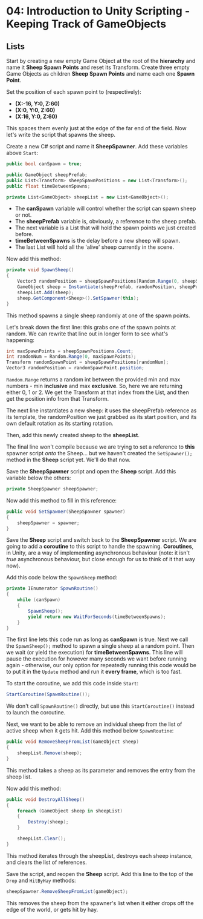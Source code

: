 # 04: Introduction to Unity Scripting - Keeping Track of GameObjects

## Lists

Start by creating a new empty Game Object at the root of the **hierarchy** and name it **Sheep Spawn Points** and reset its Transform. Create three empty Game Objects as children **Sheep Spawn Points** and name each one **Spawn Point**.

Set the position of each spawn point to (respectively):

- **(X:-16, Y:0, Z:60)**
- **(X:0, Y:0, Z:60)**
- **(X:16, Y:0, Z:60)**

This spaces them evenly just at the edge of the far end of the field. Now let's write the script that spawns the sheep.

Create a new C# script and name it **SheepSpawner**. Add these variables above `Start`:

```csharp
public bool canSpawn = true; 

public GameObject sheepPrefab; 
public List<Transform> sheepSpawnPositions = new List<Transform>(); 
public float timeBetweenSpawns; 

private List<GameObject> sheepList = new List<GameObject>(); 
```

- The **canSpawn** variable will control whether the script can spawn sheep or not. 
- The **sheepPrefab** variable is, obviously, a reference to the sheep prefab. 
- The next variable is a List that will hold the spawn points we just created before. 
- **timeBetweenSpawns** is the delay before a new sheep will spawn.
- The last List will hold all the 'alive' sheep currently in the scene.

Now add this method:

```csharp
private void SpawnSheep()
{
    Vector3 randomPosition = sheepSpawnPositions[Random.Range(0, sheepSpawnPositions.Count)].position; 
    GameObject sheep = Instantiate(sheepPrefab, randomPosition, sheepPrefab.transform.rotation); 
    sheepList.Add(sheep); 
    sheep.GetComponent<Sheep>().SetSpawner(this); 
}
```

This method spawns a single sheep randomly at one of the spawn points.

Let's break down the first line: this grabs one of the spawn points at random. We can rewrite that line out in longer form to see what's happening:

```csharp
int maxSpawnPoints = sheepSpawnPositions.Count;
int randomNum = Random.Range(0, maxSpawnPoints);
Transform randomSpawnPoint = sheepSpawnPositions[randomNum];
Vector3 randomPosition = randomSpawnPoint.position; 
```

`Random.Range` returns a random int between the provided min and max numbers - min **inclusive** and max **exclusive**. So, here we are returning either 0, 1 or 2. We get the Transform at that index from the List, and then get the position info from that Transform.

The next line instantiates a new sheep: it uses the sheepPrefab reference as its template, the randomPosition we just grabbed as its start position, and its own default rotation as its starting rotation.

Then, add this newly created sheep to the **sheepList**.

The final line won't compile because we are trying to set a reference to **this** spawner script *onto* the Sheep... but we haven't created the `SetSpawner();` method in the **Sheep** script yet. We'll do that now.

Save the **SheepSpawner** script and open the **Sheep** script. Add this variable below the others:

```csharp
private SheepSpawner sheepSpawner;
```

Now add this method to fill in this reference:

```csharp
public void SetSpawner(SheepSpawner spawner)
{
    sheepSpawner = spawner;
}
```

Save the **Sheep** script and switch back to the **SheepSpawner** script. We are going to add a **coroutine** to this script to handle the spawning. **Coroutines**, in Unity, are a way of implementing asynchronous behaviour (note: it isn't *true* asynchronous behaviour, but close enough for us to think of it that way now).

Add this code below the `SpawnSheep` method:

```csharp
private IEnumerator SpawnRoutine() 
{
    while (canSpawn) 
    {
        SpawnSheep(); 
        yield return new WaitForSeconds(timeBetweenSpawns); 
    }
}
```

The first line lets this code run as long as **canSpawn** is true. Next we call the `SpawnSheep();` method to spawn a single sheep at a random point. Then we wait (or yield the execution) for **timeBetweenSpawns**. This line will pause the execution for however many seconds we want before running again - otherwise, our only option for repeatedly running this code would be to put it in the `Update` method and run it **every frame**, which is too fast.

To start the coroutine, we add this code inside `Start`:

```csharp
StartCoroutine(SpawnRoutine());
```

We don't call `SpawnRoutine()` directly, but use this `StartCoroutine()` instead to launch the coroutine.

Next, we want to be able to remove an individual sheep from the list of active sheep when it gets hit. Add this method below `SpawnRoutine`:

```csharp
public void RemoveSheepFromList(GameObject sheep)
{
    sheepList.Remove(sheep);
}
```

This method takes a sheep as its parameter and removes the entry from the sheep list.

Now add this method:

```csharp
public void DestroyAllSheep()
{
    foreach (GameObject sheep in sheepList)
    {
        Destroy(sheep);
    }

    sheepList.Clear();
}
```

This method iterates through the sheepList, destroys each sheep instance, and clears the list of references.

Save the script, and reopen the **Sheep** script. Add this line to the top of the `Drop` and `HitByHay` methods:

```csharp
sheepSpawner.RemoveSheepFromList(gameObject);
```

This removes the sheep from the spawner's list when it either drops off the edge of the world, or gets hit by hay.
